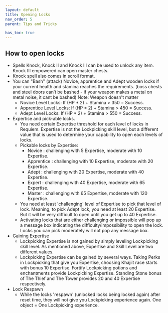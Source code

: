 ```yaml
---
layout: default
title: Opening Locks
nav_order: 5
parent: Tips and Tricks

has_toc: true
---
```



## How to open locks
*  Spells Knock, Knock  II and Knock III can be used to unlock any item. Knock III empowered can open master chests.
*  Knock spell also comes in scroll format.
*  You can "Bash" (attack) Novice, apprentice and Adept wooden locks if your current health and stamina reaches the requirements. (boss chests and steel doors can’t be bashed - if your weapon makes a metal on metal noise, it cant be bashed) Note: Weapon doesn't matter
    * Novice Level Locks: If (HP * 2) + Stamina > 350 = Success.
    * Apprentice Level Locks: If (HP * 2) + Stamina > 450 = Success.
    * Adept Level Locks: If (HP * 2) + Stamina > 550 = Success.
* Expertise and pick-able locks.
    * You need certain Expertise threshold for each level of locks in Requiem. Expertise is not the Lockpicking skill level, but a different value that is used to determine your capability to open each levels of locks.
    * Pickable locks by Expertise:
        * Novice : challenging with 5 Expertise, moderate with 10 Expertise.
        * Apprentice : challenging with 10 Expertise, moderate with 20 Expertise.
        * Adept : challenging with 20 Expertise, moderate with 40 Expertise.
        * Expert : challenging with 40 Expertise, moderate with 65 Expertise.
        * Master : challenging with 65 Expertise, moderate with 120 Expertise.
    * You need at least 'challenging' level of Expertise to pick that level of lock. Meaning, to pick Adept lock, you need at least 20 Expertise. But it will be very difficult to open until you get up to 40 Expertise.
    * Activating locks that are either challenging or impossible will pop up a message box indicating the difficulty/impossibility to open the lock. Locks you can pick moderately will not pop any message box.
* Gaining Expertise
    * Lockpicking Expertise is not gained by simply leveling Lockpicking skill level. As mentioned above, Expertise and Skill Level are two different values.
    * Lockpicking Expertise can be gained by several ways. Taking Perks in Lockpicking that give you Expertise, choosing Khajiit race starts with bonus 10 Expertise. Fortify Lockpicking potions and enchantments provide Lockpicking Expertise. Standing Stone bonus of The Thief and The Tower provides 20 and 40 Expertise respectively.
* Lock Respawn
    * While the locks 'respawn' (unlocked locks being locked again) after reset time, they will not give you Lockpicking experience again. One object = One Lockpicking experience.

